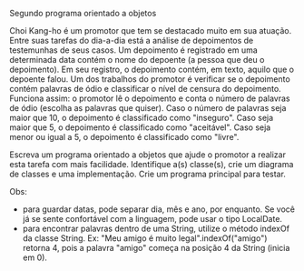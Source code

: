 Segundo programa orientado a objetos

Choi Kang-ho é um promotor que tem se destacado muito em sua atuação. Entre suas tarefas do dia-a-dia está a análise de depoimentos de testemunhas de seus casos. Um depoimento é registrado em uma determinada data contém o nome do depoente (a pessoa que deu o depoimento). Em seu registro, o depoimento contém, em texto, aquilo que o depoente falou. Um dos trabalhos do promotor é verificar se o depoimento contém palavras de ódio e classificar o nível de censura do depoimento. Funciona assim: o promotor lê o depoimento e conta o número de palavras de ódio (escolha as palavras que quiser). Caso o número de palavras seja maior que 10, o depoimento é classificado como "inseguro". Caso seja maior que 5, o depoimento é classificado como "aceitável". Caso seja menor ou igual a 5, o depoimento é classificado como "livre".

Escreva um programa orientado a objetos que ajude o promotor a realizar esta tarefa com mais facilidade. Identifique a(s) classe(s), crie um diagrama de classes e uma implementação. Crie um programa principal para testar.

Obs:
* para guardar datas, pode separar dia, mês e ano, por enquanto. Se você já se sente confortável com a linguagem, pode usar o tipo LocalDate.
* para encontrar palavras dentro de uma String, utilize o método indexOf da classe String.
  Ex: "Meu amigo é muito legal".indexOf("amigo") retorna 4, pois a palavra "amigo" começa na posição 4 da String (inicia em 0).